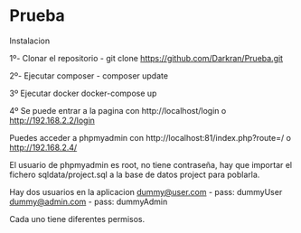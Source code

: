 # Prueba
Instalacion

1º- Clonar el repositorio - 
git clone https://github.com/Darkran/Prueba.git

2º- Ejecutar composer - 
composer update

3º Ejecutar docker
docker-compose up

4º Se puede entrar a la pagina con http://localhost/login o http://192.168.2.2/login 

Puedes acceder a phpmyadmin con http://localhost:81/index.php?route=/ o http://192.168.2.4/

El usuario de phpmyadmin es root, no tiene contraseña, hay que importar el fichero sqldata/project.sql a la base de datos project para poblarla.

Hay dos usuarios en la aplicacion
dummy@user.com - pass: dummyUser
dummy@admin.com - pass: dummyAdmin

Cada uno tiene diferentes permisos.
